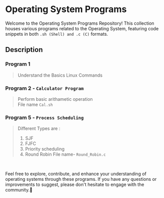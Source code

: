 # Operating System Programs
<p>
  
Welcome to the Operating System Programs Repository! This collection houses various programs related to the Operating System, featuring code snippets in both ``` .sh (Shell) and .c (C) ``` formats.



## Description

### Program 1 <br>
> Understand the Basics Linux Commands


### Program 2 - ```Calculator Program```<br>
>Perform basic arithametic operation <br>
File name ```Cal.sh```
  

### Program 5 - ```Process Scheduling```
> Different Types are :
> 1) SJF
> 2) FJFC
> 3) Priority scheduling
> 4) Round Robin
>   File name- ```Round_Robin.c```

</p>

<br>

Feel free to explore, contribute, and enhance your understanding of operating systems through these programs. If you have any questions or improvements to suggest, please don't hesitate to engage with the community.🚀
